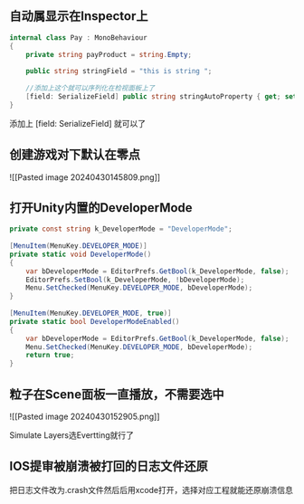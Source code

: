 ## 自动属显示在Inspector上

```C#
internal class Pay : MonoBehaviour  
{  
    private string payProduct = string.Empty;  
  
    public string stringField = "this is string ";  
    
	//添加上这个就可以序列化在检视面板上了
    [field: SerializeField] public string stringAutoProperty { get; set; }
}
```

添加上 [field: SerializeField] 就可以了

## 创建游戏对下默认在零点

![[Pasted image 20240430145809.png]]

## 打开Unity内置的DeveloperMode

```C#
private const string k_DeveloperMode = "DeveloperMode";  
  
[MenuItem(MenuKey.DEVELOPER_MODE)]  
private static void DeveloperMode()  
{  
    var bDeveloperMode = EditorPrefs.GetBool(k_DeveloperMode, false);  
    EditorPrefs.SetBool(k_DeveloperMode, !bDeveloperMode);  
    Menu.SetChecked(MenuKey.DEVELOPER_MODE, bDeveloperMode);  
}  
  
[MenuItem(MenuKey.DEVELOPER_MODE, true)]  
private static bool DeveloperModeEnabled()  
{  
    var bDeveloperMode = EditorPrefs.GetBool(k_DeveloperMode, false);  
    Menu.SetChecked(MenuKey.DEVELOPER_MODE, bDeveloperMode);  
    return true;  
}
```

## 粒子在Scene面板一直播放，不需要选中

![[Pasted image 20240430152905.png]]

Simulate Layers选Evertting就行了

## IOS提审被崩溃被打回的日志文件还原

把日志文件改为.crash文件然后后用xcode打开，选择对应工程就能还原崩溃信息